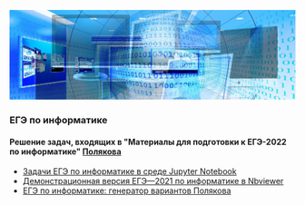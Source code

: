 ![KEGE](img/banner-g0deb275a4_1920.jpg "KEGE")
### ЕГЭ по информатике
#### Решение задач, входящих в "Материалы для подготовки к ЕГЭ-2022 по информатике" [Полякова](https://kpolyakov.spb.ru/school/ege.htm)
- [Задачи ЕГЭ по информатике в среде Jupyter Notebook](https://github.com/xkurs/KEGE/)
- [Демонстрационная версия ЕГЭ—2021 по информатике в Nbviewer](https://nbviewer.org/github/xkurs/KEGE/blob/master/KEGE2021/KEGE2021.ipynb)
- [ЕГЭ по информатике: генератор вариантов Полякова](https://kpolyakov.spb.ru/school/ege/generate.htm)
